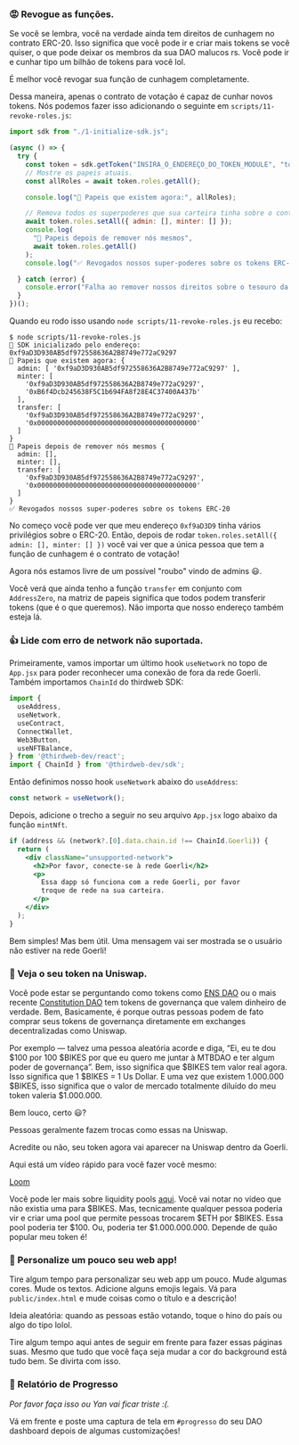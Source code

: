 ### 😡 Revogue as funções.

Se você se lembra, você na verdade ainda tem direitos de cunhagem no contrato ERC-20. Isso significa que você pode ir e criar mais tokens se você quiser, o que pode deixar os membros da sua DAO malucos rs. Você pode ir e cunhar tipo um bilhão de tokens para você lol.

É melhor você revogar sua função de cunhagem completamente.

Dessa maneira, apenas o contrato de votação é capaz de cunhar novos tokens. Nós podemos fazer isso adicionando o seguinte em `scripts/11-revoke-roles.js`:

```jsx
import sdk from "./1-initialize-sdk.js";

(async () => {
  try {
    const token = sdk.getToken("INSIRA_O_ENDEREÇO_DO_TOKEN_MODULE", "token");
    // Mostre os papeis atuais.
    const allRoles = await token.roles.getAll();

    console.log("👀 Papeis que existem agora:", allRoles);

    // Remova todos os superpoderes que sua carteira tinha sobre o contrato ERC-20.
    await token.roles.setAll({ admin: [], minter: [] });
    console.log(
      "🎉 Papeis depois de remover nós mesmos",
      await token.roles.getAll()
    );
    console.log("✅ Revogados nossos super-poderes sobre os tokens ERC-20");

  } catch (error) {
    console.error("Falha ao remover nossos direitos sobre o tesouro da DAO", error);
  }
})();
```

Quando eu rodo isso usando `node scripts/11-revoke-roles.js` eu recebo:

```plaintext
$ node scripts/11-revoke-roles.js 
👋 SDK inicializado pelo endereço: 0xf9aD3D930AB5df972558636A2B8749e772aC9297
👀 Papeis que existem agora: {
  admin: [ '0xf9aD3D930AB5df972558636A2B8749e772aC9297' ],
  minter: [
    '0xf9aD3D930AB5df972558636A2B8749e772aC9297',
    '0xB6f4Dcb245638F5C1b694FA8f28E4C37400A437b'
  ],
  transfer: [
    '0xf9aD3D930AB5df972558636A2B8749e772aC9297',
    '0x0000000000000000000000000000000000000000'
  ]
}
🎉 Papeis depois de remover nós mesmos {
  admin: [],
  minter: [],
  transfer: [
    '0xf9aD3D930AB5df972558636A2B8749e772aC9297',
    '0x0000000000000000000000000000000000000000'
  ]
}
✅ Revogados nossos super-poderes sobre os tokens ERC-20
```

No começo você pode ver que meu endereço `0xf9aD3D9` tinha vários privilégios sobre o ERC-20. Então, depois de rodar `token.roles.setAll({ admin: [], minter: [] })` você vai ver que a única pessoa que tem a função de cunhagem é o contrato de votação!

Agora nós estamos livre de um possível "roubo" vindo de admins 😃.

Você verá que ainda tenho a função `transfer` em conjunto com `AddressZero`, na matriz de papeis significa que todos podem transferir tokens (que é o que queremos). Não importa que nosso endereço também esteja lá.

### 👍 Lide com erro de network não suportada.

Primeiramente, vamos importar um último hook `useNetwork` no topo de `App.jsx` para poder reconhecer uma conexão de fora da rede Goerli. Também importamos `ChainId` do thirdweb SDK:

```jsx
import {
  useAddress,
  useNetwork,
  useContract,
  ConnectWallet,
  Web3Button,
  useNFTBalance,
} from '@thirdweb-dev/react';
import { ChainId } from '@thirdweb-dev/sdk';
```

Então definimos nosso hook `useNetwork` abaixo do `useAddress`:

```jsx
const network = useNetwork();
``` 

Depois, adicione o trecho a seguir no seu arquivo `App.jsx` logo abaixo da função `mintNft`.

```jsx
if (address && (network?.[0].data.chain.id !== ChainId.Goerli)) {
  return (
    <div className="unsupported-network">
      <h2>Por favor, conecte-se à rede Goerli</h2>
      <p>
        Essa dapp só funciona com a rede Goerli, por favor 
        troque de rede na sua carteira.
      </p>
    </div>
  );
}
```

Bem simples! Mas bem útil. Uma mensagem vai ser mostrada se o usuário não estiver na rede Goerli!

### 🤑 Veja o seu token na Uniswap.

Você pode estar se perguntando como tokens como [ENS DAO](https://coinmarketcap.com/currencies/ethereum-name-service/) ou o mais recente [Constitution DAO](https://coinmarketcap.com/currencies/constitutiondao/) tem tokens de governança que valem dinheiro de verdade. Bem, Basicamente, é porque outras pessoas podem de fato comprar seus tokens de governança diretamente em exchanges decentralizadas como Uniswap.

Por exemplo — talvez uma pessoa aleatória acorde e diga, “Ei, eu te dou $100 por 100 $BIKES por que eu quero me juntar à MTBDAO e ter algum poder de governança”. Bem, isso significa que $BIKES tem valor real agora. Isso significa que 1 $BIKES = 1 Us Dollar. E uma vez que existem 1.000.000 $BIKES, isso significa que o valor de mercado totalmente diluído do meu token valeria $1.000.000.

Bem louco, certo 😃?

Pessoas geralmente fazem trocas como essas na Uniswap.

Acredite ou não, seu token agora vai aparecer na Uniswap dentro da Goerli.

Aqui está um vídeo rápido para você fazer você mesmo: 

[Loom](https://www.loom.com/share/994d0e73f7f14af8a732d40e3d84c45e)

Você pode ler mais sobre liquidity pools [aqui](https://www.web3dev.com.br/fatimalima/a-uniswap-v3-explicada-2b8g). Você vai notar no vídeo que não existia uma para $BIKES. Mas, tecnicamente qualquer pessoa poderia vir e criar uma pool que permite pessoas trocarem $ETH por $BIKES. Essa pool poderia ter $100. Ou, poderia ter $1.000.000.000. Depende de quão popular meu token é!

### 🎨 Personalize um pouco seu web app!

Tire algum tempo para personalizar seu web app um pouco. Mude algumas cores. Mude os textos. Adicione alguns emojis legais. Vá para `public/index.html` e mude coisas como o título e a descrição!

Ideia aleatória: quando as pessoas estão votando, toque o hino do país ou algo do tipo lolol.

Tire algum tempo aqui antes de seguir em frente para fazer essas páginas suas. Mesmo que tudo que você faça seja mudar a cor do background está tudo bem. Se divirta com isso.

### 🚨 Relatório de Progresso

*Por favor faça isso ou Yan vai ficar triste :(.*

Vá em frente e poste uma captura de tela em `#progresso` do seu DAO dashboard depois de algumas customizações!
